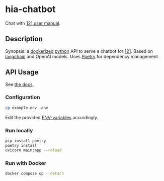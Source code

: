 # hia-chatbot

Chat with [121 user manual](https://manual.121.global).
 
## Description

Synopsis: a [dockerized](https://www.docker.com/) [python](https://www.python.org/) API to serve a chatbot for [121](https://github.com/global-121). Based on [langchain](https://github.com/langchain-ai/langchain) and OpenAI models. Uses [Poetry](https://python-poetry.org/) for dependency management.

## API Usage

See [the docs](https://hia-chatbot.azurewebsites.net/docs).

### Configuration

```sh
cp example.env .env
```

Edit the provided [ENV-variables](./example.env) accordingly.

### Run locally

```sh
pip install poetry
poetry install
uvicorn main:app --reload
```

### Run with Docker

```sh
docker compose up --detach
```

